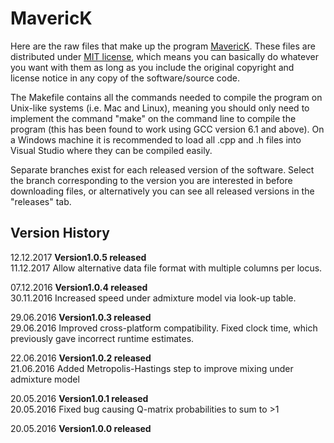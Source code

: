 # MavericK

Here are the raw files that make up the program [MavericK](www.bobverity.com/maverick). These files are distributed under [MIT license](https://opensource.org/licenses/MIT), which means you can basically do whatever you want with them as long as you include the original copyright and license notice in any copy of the software/source code.

The Makefile contains all the commands needed to compile the program on Unix-like systems (i.e. Mac and Linux), meaning you should only need to implement the command "make" on the command line to compile the program (this has been found to work using GCC version 6.1 and above). On a Windows machine it is recommended to load all .cpp and .h files into Visual Studio where they can be compiled easily.

Separate branches exist for each released version of the software. Select the branch corresponding to the version you are interested in before downloading files, or alternatively you can see all released versions in the "releases" tab.


## Version History

12.12.2017  **Version1.0.5 released**<br>
11.12.2017  Allow alternative data file format with multiple columns per locus.

07.12.2016  **Version1.0.4 released**<br>
30.11.2016  Increased speed under admixture model via look-up table.

29.06.2016  **Version1.0.3 released**<br>
29.06.2016  Improved cross-platform compatibility. Fixed clock time, which previously gave incorrect runtime estimates.

22.06.2016  **Version1.0.2 released**<br>
21.06.2016  Added Metropolis-Hastings step to improve mixing under admixture model

20.05.2016  **Version1.0.1 released**<br>
20.05.2016  Fixed bug causing Q-matrix probabilities to sum to >1

20.05.2016  **Version1.0.0 released**
